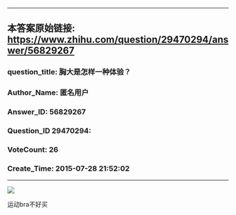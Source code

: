 ----------------------------------------
## 本答案原始链接: https://www.zhihu.com/question/29470294/answer/56829267
### question_title: 胸大是怎样一种体验？
### Author_Name: 匿名用户
### Answer_ID: 56829267
### Question_ID 29470294: 
### VoteCount: 26
### Create_Time: 2015-07-28 21:52:02
----------------------------------------
![](/home/shimeng/code_for_test/learn_bs4/zhihu_to_md_git/image/53000c47c6f4c684f425a8395035dc05_r.jpg)

 运动bra不好买

